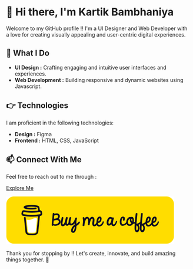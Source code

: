 # 👋 Hi there, I'm Kartik Bambhaniya

Welcome to my GitHub profile !! I'm a UI Designer and Web Developer with a love for creating visually appealing and user-centric digital experiences.

## 👀 What I Do

- **UI Design :** Crafting engaging and intuitive user interfaces and experiences.
- **Web Development :** Building responsive and dynamic websites using Javascript.

## 👉 Technologies

I am proficient in the following technologies:

- **Design :** Figma
- **Frontend :** HTML, CSS, JavaScript

## 📫 Connect With Me

Feel free to reach out to me through :
  
  [Explore Me](https://bento.me/kartic)

  [![Buy Me a Coffee](./BuyMeaCoffee.png)](https://buymeacoffee.com/kartic)

Thank you for stopping by !! Let's create, innovate, and build amazing things together. 🚀
